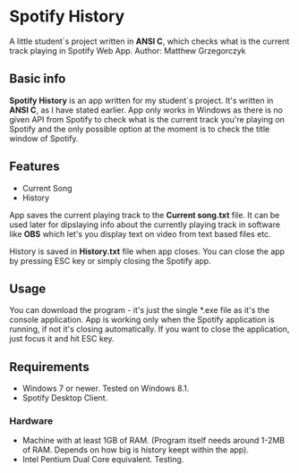 # Spotify History
A little student`s project written in **ANSI C**, which checks what is the current track playing in Spotify Web App.
Author: Matthew Grzegorczyk

## Basic info
**Spotify History** is an app written for my student`s project.
It's written in **ANSI C**, as I have stated earlier.
App only works in Windows as there is no given API from Spotify to check what is the current track you're playing on Spotify and the only possible option at the moment is to check the title window of Spotify.

## Features
- Current Song
- History

App saves the current playing track to the **Current song.txt** file.
It can be used later for dipslaying info about the currently playing track in software like **OBS** which let's you display text on video from text based files etc.

History is saved in **History.txt** file when app closes. You can close the app by pressing ESC key or simply closing the Spotify app.

## Usage
You can download the program - it's just the single *.exe file as it's the console application.
App is working only when the Spotify application is running, if not it's closing automatically.
If you want to close the application, just focus it and hit ESC key.

## Requirements
- Windows 7 or newer. Tested on Windows 8.1.
- Spotify Desktop Client.

### Hardware
- Machine with at least 1GB of RAM. (Program itself needs around 1-2MB of RAM. Depends on how big is history keept within the app).
- Intel Pentium Dual Core equivalent.
Testing.